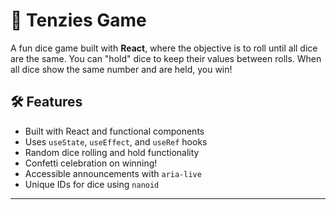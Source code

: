 # 🎲 Tenzies Game

A fun dice game built with **React**, where the objective is to roll until all dice are the same. You can "hold" dice to keep their values between rolls. When all dice show the same number and are held, you win!

## 🛠 Features

- Built with React and functional components
- Uses `useState`, `useEffect`, and `useRef` hooks
- Random dice rolling and hold functionality
- Confetti celebration on winning!
- Accessible announcements with `aria-live`
- Unique IDs for dice using `nanoid`

---
